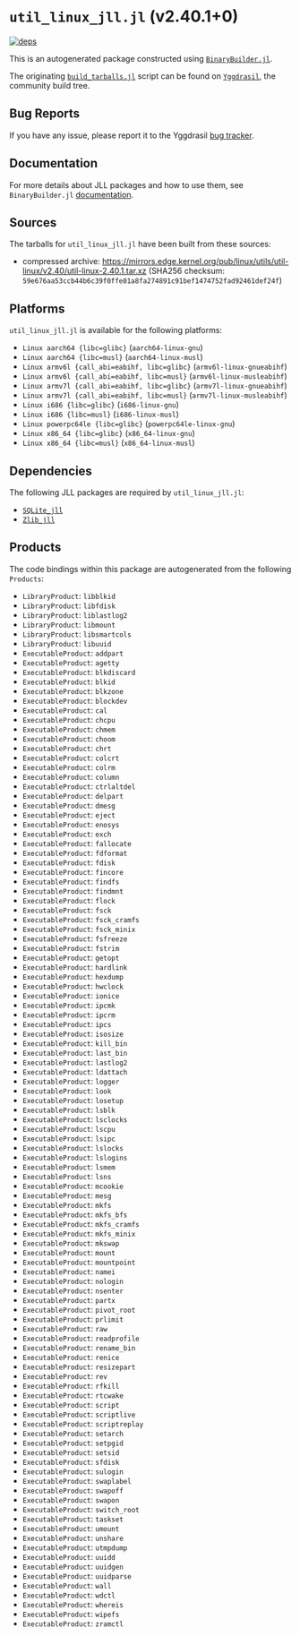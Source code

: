 # `util_linux_jll.jl` (v2.40.1+0)

[![deps](https://juliahub.com/docs/util_linux_jll/deps.svg)](https://juliahub.com/ui/Packages/util_linux_jll/DGQMC?page=2)

This is an autogenerated package constructed using [`BinaryBuilder.jl`](https://github.com/JuliaPackaging/BinaryBuilder.jl).

The originating [`build_tarballs.jl`](https://github.com/JuliaPackaging/Yggdrasil/blob/4d43c61709059fbcbb24b014875cdf5736b0c342/U/util_linux/build_tarballs.jl) script can be found on [`Yggdrasil`](https://github.com/JuliaPackaging/Yggdrasil/), the community build tree.

## Bug Reports

If you have any issue, please report it to the Yggdrasil [bug tracker](https://github.com/JuliaPackaging/Yggdrasil/issues).

## Documentation

For more details about JLL packages and how to use them, see `BinaryBuilder.jl` [documentation](https://docs.binarybuilder.org/stable/jll/).

## Sources

The tarballs for `util_linux_jll.jl` have been built from these sources:

* compressed archive: https://mirrors.edge.kernel.org/pub/linux/utils/util-linux/v2.40/util-linux-2.40.1.tar.xz (SHA256 checksum: `59e676aa53ccb44b6c39f0ffe01a8fa274891c91bef1474752fad92461def24f`)

## Platforms

`util_linux_jll.jl` is available for the following platforms:

* `Linux aarch64 {libc=glibc}` (`aarch64-linux-gnu`)
* `Linux aarch64 {libc=musl}` (`aarch64-linux-musl`)
* `Linux armv6l {call_abi=eabihf, libc=glibc}` (`armv6l-linux-gnueabihf`)
* `Linux armv6l {call_abi=eabihf, libc=musl}` (`armv6l-linux-musleabihf`)
* `Linux armv7l {call_abi=eabihf, libc=glibc}` (`armv7l-linux-gnueabihf`)
* `Linux armv7l {call_abi=eabihf, libc=musl}` (`armv7l-linux-musleabihf`)
* `Linux i686 {libc=glibc}` (`i686-linux-gnu`)
* `Linux i686 {libc=musl}` (`i686-linux-musl`)
* `Linux powerpc64le {libc=glibc}` (`powerpc64le-linux-gnu`)
* `Linux x86_64 {libc=glibc}` (`x86_64-linux-gnu`)
* `Linux x86_64 {libc=musl}` (`x86_64-linux-musl`)

## Dependencies

The following JLL packages are required by `util_linux_jll.jl`:

* [`SQLite_jll`](https://github.com/JuliaBinaryWrappers/SQLite_jll.jl)
* [`Zlib_jll`](https://github.com/JuliaBinaryWrappers/Zlib_jll.jl)

## Products

The code bindings within this package are autogenerated from the following `Products`:

* `LibraryProduct`: `libblkid`
* `LibraryProduct`: `libfdisk`
* `LibraryProduct`: `liblastlog2`
* `LibraryProduct`: `libmount`
* `LibraryProduct`: `libsmartcols`
* `LibraryProduct`: `libuuid`
* `ExecutableProduct`: `addpart`
* `ExecutableProduct`: `agetty`
* `ExecutableProduct`: `blkdiscard`
* `ExecutableProduct`: `blkid`
* `ExecutableProduct`: `blkzone`
* `ExecutableProduct`: `blockdev`
* `ExecutableProduct`: `cal`
* `ExecutableProduct`: `chcpu`
* `ExecutableProduct`: `chmem`
* `ExecutableProduct`: `choom`
* `ExecutableProduct`: `chrt`
* `ExecutableProduct`: `colcrt`
* `ExecutableProduct`: `colrm`
* `ExecutableProduct`: `column`
* `ExecutableProduct`: `ctrlaltdel`
* `ExecutableProduct`: `delpart`
* `ExecutableProduct`: `dmesg`
* `ExecutableProduct`: `eject`
* `ExecutableProduct`: `enosys`
* `ExecutableProduct`: `exch`
* `ExecutableProduct`: `fallocate`
* `ExecutableProduct`: `fdformat`
* `ExecutableProduct`: `fdisk`
* `ExecutableProduct`: `fincore`
* `ExecutableProduct`: `findfs`
* `ExecutableProduct`: `findmnt`
* `ExecutableProduct`: `flock`
* `ExecutableProduct`: `fsck`
* `ExecutableProduct`: `fsck_cramfs`
* `ExecutableProduct`: `fsck_minix`
* `ExecutableProduct`: `fsfreeze`
* `ExecutableProduct`: `fstrim`
* `ExecutableProduct`: `getopt`
* `ExecutableProduct`: `hardlink`
* `ExecutableProduct`: `hexdump`
* `ExecutableProduct`: `hwclock`
* `ExecutableProduct`: `ionice`
* `ExecutableProduct`: `ipcmk`
* `ExecutableProduct`: `ipcrm`
* `ExecutableProduct`: `ipcs`
* `ExecutableProduct`: `isosize`
* `ExecutableProduct`: `kill_bin`
* `ExecutableProduct`: `last_bin`
* `ExecutableProduct`: `lastlog2`
* `ExecutableProduct`: `ldattach`
* `ExecutableProduct`: `logger`
* `ExecutableProduct`: `look`
* `ExecutableProduct`: `losetup`
* `ExecutableProduct`: `lsblk`
* `ExecutableProduct`: `lsclocks`
* `ExecutableProduct`: `lscpu`
* `ExecutableProduct`: `lsipc`
* `ExecutableProduct`: `lslocks`
* `ExecutableProduct`: `lslogins`
* `ExecutableProduct`: `lsmem`
* `ExecutableProduct`: `lsns`
* `ExecutableProduct`: `mcookie`
* `ExecutableProduct`: `mesg`
* `ExecutableProduct`: `mkfs`
* `ExecutableProduct`: `mkfs_bfs`
* `ExecutableProduct`: `mkfs_cramfs`
* `ExecutableProduct`: `mkfs_minix`
* `ExecutableProduct`: `mkswap`
* `ExecutableProduct`: `mount`
* `ExecutableProduct`: `mountpoint`
* `ExecutableProduct`: `namei`
* `ExecutableProduct`: `nologin`
* `ExecutableProduct`: `nsenter`
* `ExecutableProduct`: `partx`
* `ExecutableProduct`: `pivot_root`
* `ExecutableProduct`: `prlimit`
* `ExecutableProduct`: `raw`
* `ExecutableProduct`: `readprofile`
* `ExecutableProduct`: `rename_bin`
* `ExecutableProduct`: `renice`
* `ExecutableProduct`: `resizepart`
* `ExecutableProduct`: `rev`
* `ExecutableProduct`: `rfkill`
* `ExecutableProduct`: `rtcwake`
* `ExecutableProduct`: `script`
* `ExecutableProduct`: `scriptlive`
* `ExecutableProduct`: `scriptreplay`
* `ExecutableProduct`: `setarch`
* `ExecutableProduct`: `setpgid`
* `ExecutableProduct`: `setsid`
* `ExecutableProduct`: `sfdisk`
* `ExecutableProduct`: `sulogin`
* `ExecutableProduct`: `swaplabel`
* `ExecutableProduct`: `swapoff`
* `ExecutableProduct`: `swapon`
* `ExecutableProduct`: `switch_root`
* `ExecutableProduct`: `taskset`
* `ExecutableProduct`: `umount`
* `ExecutableProduct`: `unshare`
* `ExecutableProduct`: `utmpdump`
* `ExecutableProduct`: `uuidd`
* `ExecutableProduct`: `uuidgen`
* `ExecutableProduct`: `uuidparse`
* `ExecutableProduct`: `wall`
* `ExecutableProduct`: `wdctl`
* `ExecutableProduct`: `whereis`
* `ExecutableProduct`: `wipefs`
* `ExecutableProduct`: `zramctl`
